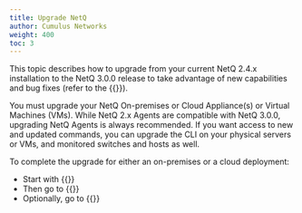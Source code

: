 ```yaml
---
title: Upgrade NetQ
author: Cumulus Networks
weight: 400
toc: 3
---
```

This topic describes how to upgrade from your current NetQ 2.4.x installation to the NetQ 3.0.0 release to take advantage of new capabilities and bug fixes (refer to the {{<link title="Cumulus NetQ 3.2 Release Notes" text="release notes">}}).

You must upgrade your NetQ On-premises or Cloud Appliance(s) or Virtual Machines (VMs). While NetQ 2.x Agents are compatible with NetQ 3.0.0, upgrading NetQ Agents is always recommended. If you want access to new and updated commands, you can upgrade the CLI on your physical servers or VMs, and monitored switches and hosts as well.

To complete the upgrade for either an on-premises or a cloud deployment:

- Start with {{<link title="Upgrade NetQ Appliances and Virtual Machines">}}
- Then go to {{<link title="Upgrade NetQ Agents">}}
- Optionally, go to {{<link title="Upgrade NetQ CLI">}}
